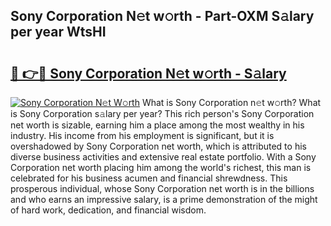## Sony Corporation N𝚎t w𝚘rth - Part-OXM S𝚊lary per year WtsHI

# <h2><a href="http://gc4xex.nevu.top/?p=Sony+Corporation">🔗 👉🔴 Sony Corporation N𝚎t w𝚘rth - S𝚊lary</a></h2>

[![Sony Corporation N𝚎t W𝚘rth](https://i.imgur.com/Oavwk0R.jpeg)](http://gc4xex.nevu.top/?p=Sony+Corporation)
What is Sony Corporation n𝚎t w𝚘rth? What is Sony Corporation s𝚊lary per year?
This rich person's Sony Corporation net worth is sizable, earning him a place among the most wealthy in his industry. His income from his employment is significant, but it is overshadowed by Sony Corporation net worth, which is attributed to his diverse business activities and extensive real estate portfolio. With a Sony Corporation net worth placing him among the world's richest, this man is celebrated for his business acumen and financial shrewdness. This prosperous individual, whose Sony Corporation net worth is in the billions and who earns an impressive salary, is a prime demonstration of the might of hard work, dedication, and financial wisdom.
